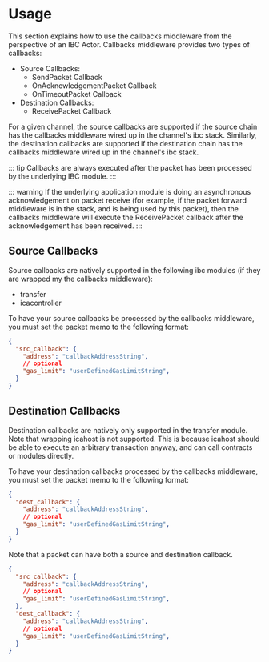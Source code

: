 # Usage

This section explains how to use the callbacks middleware from the perspective of an IBC Actor. Callbacks middleware provides two types of callbacks:

- Source Callbacks:
  - SendPacket Callback
  - OnAcknowledgementPacket Callback
  - OnTimeoutPacket Callback
- Destination Callbacks:
  - ReceivePacket Callback

For a given channel, the source callbacks are supported if the source chain has the callbacks middleware wired up in the channel's ibc stack. Similarly, the destination callbacks are supported if the destination chain has the callbacks middleware wired up in the channel's ibc stack.

::: tip
Callbacks are always executed after the packet has been processed by the underlying IBC module.
:::

::: warning
If the underlying application module is doing an asynchronous acknowledgement on packet receive (for example, if the packet forward middleware is in the stack, and is being used by this packet), then the callbacks middleware will execute the ReceivePacket callback after the acknowledgement has been received.
:::

## Source Callbacks

Source callbacks are natively supported in the following ibc modules (if they are wrapped my the callbacks middleware):

- transfer
- icacontroller

To have your source callbacks be processed by the callbacks middleware, you must set the packet memo to the following format:

```json
{
  "src_callback": {
    "address": "callbackAddressString",
    // optional
    "gas_limit": "userDefinedGasLimitString",
  }
}
```

## Destination Callbacks

Destination callbacks are natively only supported in the transfer module. Note that wrapping icahost is not supported. This is because icahost should be able to execute an arbitrary transaction anyway, and can call contracts or modules directly.

To have your destination callbacks processed by the callbacks middleware, you must set the packet memo to the following format:

```json
{
  "dest_callback": {
    "address": "callbackAddressString",
    // optional
    "gas_limit": "userDefinedGasLimitString",
  }
}
```

Note that a packet can have both a source and destination callback.

```json
{
  "src_callback": {
    "address": "callbackAddressString",
    // optional
    "gas_limit": "userDefinedGasLimitString",
  },
  "dest_callback": {
    "address": "callbackAddressString",
    // optional
    "gas_limit": "userDefinedGasLimitString",
  }
}
```
